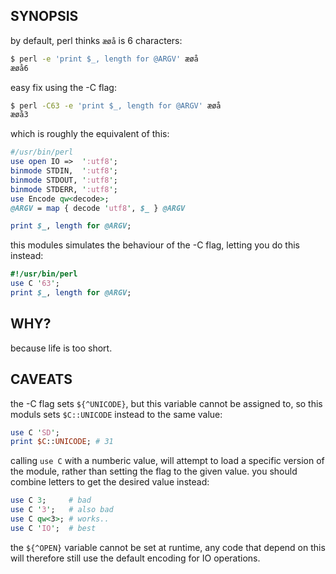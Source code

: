 ## SYNOPSIS

by default, perl thinks `æøå` is 6 characters:

```sh
$ perl -e 'print $_, length for @ARGV' æøå
æøå6
```

easy fix using the -C flag:

```sh
$ perl -C63 -e 'print $_, length for @ARGV' æøå
æøå3
```

which is roughly the equivalent of this:

```perl
#/usr/bin/perl
use open IO =>  ':utf8';
binmode STDIN,  ':utf8';
binmode STDOUT, ':utf8';
binmode STDERR, ':utf8';
use Encode qw<decode>;
@ARGV = map { decode 'utf8', $_ } @ARGV

print $_, length for @ARGV;
```

this modules simulates the behaviour of the -C  flag, letting you do this
instead:

```perl
#!/usr/bin/perl
use C '63';
print $_, length for @ARGV;
```

## WHY?

because life is too short.

## CAVEATS

the -C flag sets `${^UNICODE}`, but this variable cannot be assigned to, so
this moduls sets `$C::UNICODE` instead to the same value:

```perl
use C 'SD';
print $C::UNICODE; # 31
```

calling `use C` with a numberic value, will attempt to load a specific version
of the module, rather than setting the flag to the given value. you should
combine letters to get the desired value instead:

```perl
use C 3;     # bad
use C '3';   # also bad
use C qw<3>; # works..
use C 'IO';  # best
```

the `${^OPEN}` variable cannot be set at runtime, any code that depend on this
will therefore still use the default encoding for IO operations.

